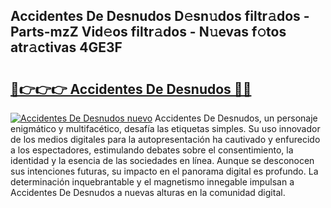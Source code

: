 ## Accidentes De Desnudos D𝚎sn𝚞dos filtr𝚊dos - Parts-mzZ Vid𝚎os filtr𝚊dos - N𝚞evas f𝚘tos atr𝚊ctivas 4GE3F

# <h2><a href="http://mb2321.tromn.icu/?c=Accidentes+De+Desnudos">🔗👉👉👉 Accidentes De Desnudos 🔗🔗</a></h2>

[![Accidentes De Desnudos nuevo](https://i.imgur.com/pEAQMta.gif)](http://mb2321.tromn.icu/?c=Accidentes+De+Desnudos)
Accidentes De Desnudos, un personaje enigmático y multifacético, desafía las etiquetas simples. Su uso innovador de los medios digitales para la autopresentación ha cautivado y enfurecido a los espectadores, estimulando debates sobre el consentimiento, la identidad y la esencia de las sociedades en línea. Aunque se desconocen sus intenciones futuras, su impacto en el panorama digital es profundo. La determinación inquebrantable y el magnetismo innegable impulsan a Accidentes De Desnudos a nuevas alturas en la comunidad digital.
